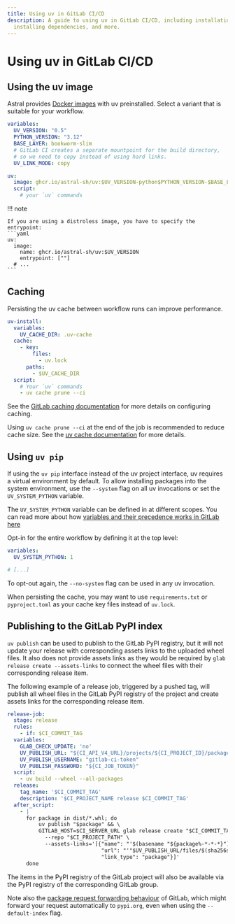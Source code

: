 ```yaml
---
title: Using uv in GitLab CI/CD
description: A guide to using uv in GitLab CI/CD, including installation, setting up Python,
  installing dependencies, and more.
---
```


# Using uv in GitLab CI/CD

## Using the uv image

Astral provides [Docker images](docker.md#available-images) with uv preinstalled.
Select a variant that is suitable for your workflow.

```yaml title="gitlab-ci.yml"
variables:
  UV_VERSION: "0.5"
  PYTHON_VERSION: "3.12"
  BASE_LAYER: bookworm-slim
  # GitLab CI creates a separate mountpoint for the build directory,
  # so we need to copy instead of using hard links.
  UV_LINK_MODE: copy

uv:
  image: ghcr.io/astral-sh/uv:$UV_VERSION-python$PYTHON_VERSION-$BASE_LAYER
  script:
    # your `uv` commands
```

!!! note

    If you are using a distroless image, you have to specify the entrypoint:
    ```yaml
    uv:
      image:
        name: ghcr.io/astral-sh/uv:$UV_VERSION
        entrypoint: [""]
      # ...
    ```

## Caching

Persisting the uv cache between workflow runs can improve performance.

```yaml
uv-install:
  variables:
    UV_CACHE_DIR: .uv-cache
  cache:
    - key:
        files:
          - uv.lock
      paths:
        - $UV_CACHE_DIR
  script:
    # Your `uv` commands
    - uv cache prune --ci
```

See the [GitLab caching documentation](https://docs.gitlab.com/ee/ci/caching/) for more details on
configuring caching.

Using `uv cache prune --ci` at the end of the job is recommended to reduce cache size. See the [uv
cache documentation](../../concepts/cache.md#caching-in-continuous-integration) for more details.

## Using `uv pip`

If using the `uv pip` interface instead of the uv project interface, uv requires a virtual
environment by default. To allow installing packages into the system environment, use the `--system`
flag on all uv invocations or set the `UV_SYSTEM_PYTHON` variable.

The `UV_SYSTEM_PYTHON` variable can be defined in at different scopes. You can read more about
how [variables and their precedence works in GitLab here](https://docs.gitlab.com/ee/ci/variables/)

Opt-in for the entire workflow by defining it at the top level:

```yaml title="gitlab-ci.yml"
variables:
  UV_SYSTEM_PYTHON: 1

# [...]
```

To opt-out again, the `--no-system` flag can be used in any uv invocation.

When persisting the cache, you may want to use `requirements.txt` or `pyproject.toml` as
your cache key files instead of `uv.lock`.

## Publishing to the GitLab PyPI index

`uv publish` can be used to publish to the GitLab PyPI registry, but it will not update your release with corresponding assets links to the uploaded wheel files. It also does not provide assets links as they would be required by `glab release create --assets-links` to connect the wheel files with their corresponding release item.

The following example of a release job, triggered by a pushed tag, will publish all wheel files in the GitLab PyPI registry of the project and create assets links for the corresponding release item.

```yaml title="gitlab-ci.yml"
release-job:
  stage: release
  rules:
    - if: $CI_COMMIT_TAG
  variables:
    GLAB_CHECK_UPDATE: 'no'
    UV_PUBLISH_URL: "${CI_API_V4_URL}/projects/${CI_PROJECT_ID}/packages/pypi"
    UV_PUBLISH_USERNAME: "gitlab-ci-token"
    UV_PUBLISH_PASSWORD: "${CI_JOB_TOKEN}"
  script:
    - uv build --wheel --all-packages
  release:
    tag_name: '$CI_COMMIT_TAG'
    description: '$CI_PROJECT_NAME release $CI_COMMIT_TAG'
  after_script:
    - |
      for package in dist/*.whl; do
          uv publish "$package" && \
          GITLAB_HOST=$CI_SERVER_URL glab release create "$CI_COMMIT_TAG" \
            --repo "$CI_PROJECT_PATH" \
            --assets-links='[{"name": "'$(basename "${package%-*-*-*}")'",
                              "url": "'"$UV_PUBLISH_URL/files/$(sha256sum "$package" | cut --delimiter=' ' --fields=1)/$(basename "$package")"'",
                              "link_type": "package"}]'
      done
```

The items in the PyPI registry of the GitLab project will also be available via the PyPI registry of the corresponding GitLab group.

Note also the [package request forwarding behaviour](https://docs.gitlab.com/user/packages/pypi_repository/#package-request-forwarding-security-notice) of GitLab, which might forward your request automatically to `pypi.org`, even when using the `--default-index` flag.
